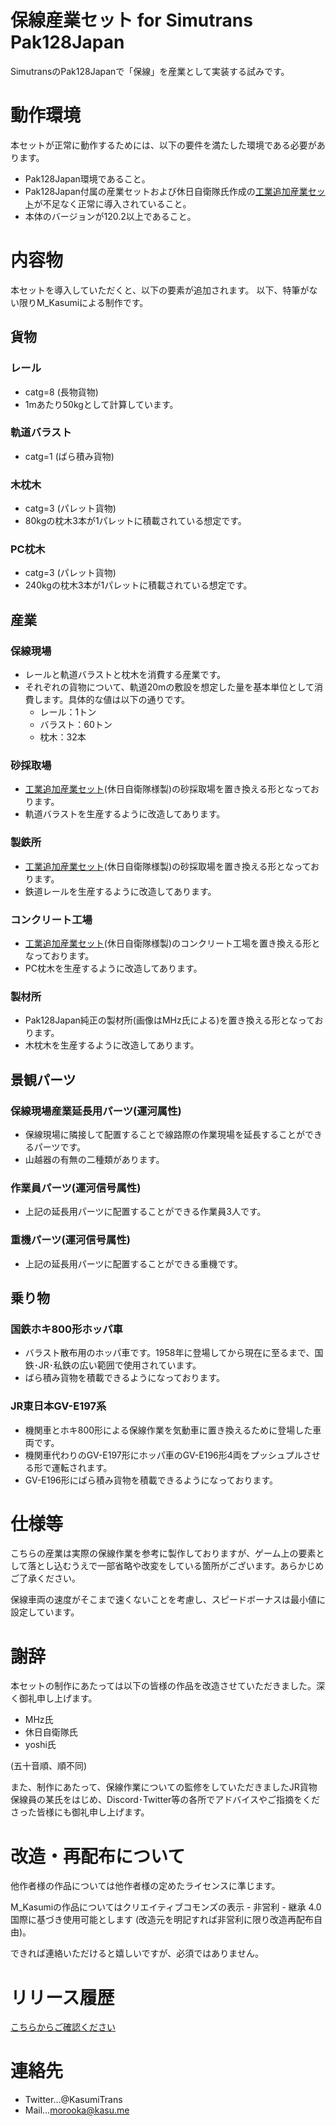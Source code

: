 # 保線産業セット for Simutrans Pak128Japan
SimutransのPak128Japanで「保線」を産業として実装する試みです。

# 動作環境
本セットが正常に動作するためには、以下の要件を満たした環境である必要があります。
* Pak128Japan環境であること。
* Pak128Japan付属の産業セットおよび休日自衛隊氏作成の[工業追加産業セット](https://japanese.simutrans.com/index.php?Addon128Japan%2FOthers)が不足なく正常に導入されていること。
* 本体のバージョンが120.2以上であること。

# 内容物
本セットを導入していただくと、以下の要素が追加されます。
以下、特筆がない限りM_Kasumiによる制作です。

## 貨物
### レール
* catg=8 (長物貨物)
* 1mあたり50kgとして計算しています。

### 軌道バラスト
* catg=1 (ばら積み貨物)

### 木枕木
* catg=3 (パレット貨物)
* 80kgの枕木3本が1パレットに積載されている想定です。

### PC枕木
* catg=3 (パレット貨物)
* 240kgの枕木3本が1パレットに積載されている想定です。

## 産業
### 保線現場
* レールと軌道バラストと枕木を消費する産業です。
* それぞれの貨物について、軌道20mの敷設を想定した量を基本単位として消費します。具体的な値は以下の通りです。
  * レール：1トン
  * バラスト：60トン
  * 枕木：32本

### 砂採取場
* [工業追加産業セット](https://japanese.simutrans.com/index.php?Addon128Japan%2FOthers)(休日自衛隊様製)の砂採取場を置き換える形となっております。
* 軌道バラストを生産するように改造してあります。

### 製鉄所
* [工業追加産業セット](https://japanese.simutrans.com/index.php?Addon128Japan%2FOthers)(休日自衛隊様製)の砂採取場を置き換える形となっております。
* 鉄道レールを生産するように改造してあります。

### コンクリート工場
* [工業追加産業セット](https://japanese.simutrans.com/index.php?Addon128Japan%2FOthers)(休日自衛隊様製)のコンクリート工場を置き換える形となっております。
* PC枕木を生産するように改造してあります。

### 製材所
* Pak128Japan純正の製材所(画像はMHz氏による)を置き換える形となっております。
* 木枕木を生産するように改造してあります。

## 景観パーツ
### 保線現場産業延長用パーツ(運河属性)
* 保線現場に隣接して配置することで線路際の作業現場を延長することができるパーツです。
* 山越器の有無の二種類があります。

### 作業員パーツ(運河信号属性)
* 上記の延長用パーツに配置することができる作業員3人です。

### 重機パーツ(運河信号属性)
* 上記の延長用パーツに配置することができる重機です。

## 乗り物
### 国鉄ホキ800形ホッパ車
* バラスト散布用のホッパ車です。1958年に登場してから現在に至るまで、国鉄･JR･私鉄の広い範囲で使用されています。
* ばら積み貨物を積載できるようになっております。

### JR東日本GV-E197系
* 機関車とホキ800形による保線作業を気動車に置き換えるために登場した車両です。
* 機関車代わりのGV-E197形にホッパ車のGV-E196形4両をプッシュプルさせる形で運転されます。
* GV-E196形にばら積み貨物を積載できるようになっております。

# 仕様等
こちらの産業は実際の保線作業を参考に製作しておりますが、ゲーム上の要素として落とし込むうえで一部省略や改変をしている箇所がございます。あらかじめご了承ください。

保線車両の速度がそこまで速くないことを考慮し、スピードボーナスは最小値に設定しています。

# 謝辞
本セットの制作にあたっては以下の皆様の作品を改造させていただきました。深く御礼申し上げます。
* MHz氏
* 休日自衛隊氏
* yoshi氏

(五十音順、順不同)

また、制作にあたって、保線作業についての監修をしていただきましたJR貨物保線員の某氏をはじめ、Discord･Twitter等の各所でアドバイスやご指摘をくださった皆様にも御礼申し上げます。

# 改造・再配布について
他作者様の作品については他作者様の定めたライセンスに準じます。

M_Kasumiの作品についてはクリエイティブコモンズの表示 - 非営利 - 継承 4.0 国際に基づき使用可能とします (改造元を明記すれば非営利に限り改造再配布自由)。

できれば連絡いただけると嬉しいですが、必須ではありません。

# リリース履歴
[こちらからご確認ください](https://github.com/kasu-me/Simutrans-Pak128Japan-Track-Maintenance/releases)

# 連絡先
* Twitter…@KasumiTrans
* Mail…morooka@kasu.me